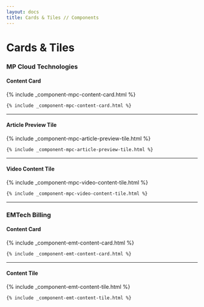 ```yaml
---
layout: docs
title: Cards & Tiles // Components
---
```


# Cards & Tiles

### MP Cloud Technologies
#### Content Card
{% include _component-mpc-content-card.html %}

```html
{% include _component-mpc-content-card.html %}
```

----

#### Article Preview Tile
{% include _component-mpc-article-preview-tile.html %}
```html
{% include _component-mpc-article-preview-tile.html %}
```

----

#### Video Content Tile
{% include _component-mpc-video-content-tile.html %}
```html
{% include _component-mpc-video-content-tile.html %}
```

----

### EMTech Billing
#### Content Card
{% include _component-emt-content-card.html %}
```html
{% include _component-emt-content-card.html %}
```

----

#### Content Tile
{% include _component-emt-content-tile.html %}
```html
{% include _component-emt-content-tile.html %}
```
